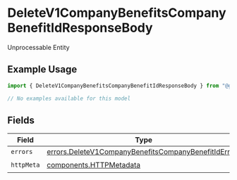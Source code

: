 # DeleteV1CompanyBenefitsCompanyBenefitIdResponseBody

Unprocessable Entity

## Example Usage

```typescript
import { DeleteV1CompanyBenefitsCompanyBenefitIdResponseBody } from "@gusto/embedded-api/models/errors/deletev1companybenefitscompanybenefitid.js";

// No examples available for this model
```

## Fields

| Field                                                                                                                        | Type                                                                                                                         | Required                                                                                                                     | Description                                                                                                                  |
| ---------------------------------------------------------------------------------------------------------------------------- | ---------------------------------------------------------------------------------------------------------------------------- | ---------------------------------------------------------------------------------------------------------------------------- | ---------------------------------------------------------------------------------------------------------------------------- |
| `errors`                                                                                                                     | [errors.DeleteV1CompanyBenefitsCompanyBenefitIdErrors](../../models/errors/deletev1companybenefitscompanybenefitiderrors.md) | :heavy_minus_sign:                                                                                                           | N/A                                                                                                                          |
| `httpMeta`                                                                                                                   | [components.HTTPMetadata](../../models/components/httpmetadata.md)                                                           | :heavy_check_mark:                                                                                                           | N/A                                                                                                                          |